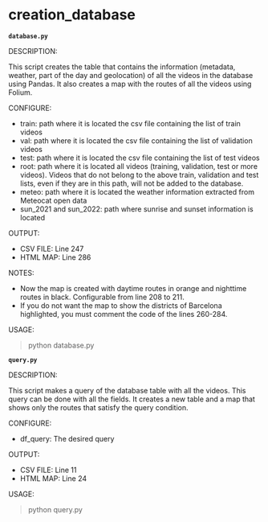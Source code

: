 creation_database
========

**`database.py`**

DESCRIPTION: 

This script creates the table that contains the information (metadata, weather, part of the day and geolocation) of all the videos in the database using Pandas. It also creates a map with the routes of all the videos using Folium.

CONFIGURE:
- train: path where it is located the csv file containing the list of train videos
- val: path where it is located the csv file containing the list of validation videos
- test: path where it is located the csv file containing the list of test videos
- root: path where it is located all videos (training, validation, test or more videos). Videos that do not belong to the above train, validation and test lists, even if they are in this path, will not be added to the database.
- meteo: path where it is located the weather information extracted from Meteocat open data
- sun_2021 and sun_2022: path where sunrise and sunset information is located

OUTPUT:
- CSV FILE: Line 247
- HTML MAP: Line 286

NOTES: 
- Now the map is created with daytime routes in orange and nighttime routes in black. Configurable from line 208 to 211. 
- If you do not want the map to show the districts of Barcelona highlighted, you must comment the code of the lines 260-284.

USAGE: 
>python database.py

**`query.py`**

DESCRIPTION: 

This script makes a query of the database table with all the videos. This query can be done with all the fields. It creates a new table and a map that shows only the routes that satisfy the query condition.

CONFIGURE:
- df_query: The desired query

OUTPUT:
- CSV FILE: Line 11
- HTML MAP: Line 24

USAGE:
>python query.py